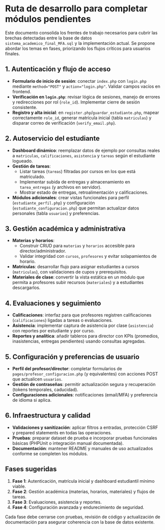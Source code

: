 # Ruta de desarrollo para completar módulos pendientes

Este documento consolida los frentes de trabajo necesarios para cubrir las brechas detectadas entre la base de datos `sistema_academico_final_MFA.sql` y la implementación actual. Se propone abordar los temas en fases, priorizando los flujos críticos para usuarios finales.

## 1. Autenticación y flujo de acceso
- **Formulario de inicio de sesión**: conectar `index.php` con `login.php` mediante `method="POST"` y `action="login.php"`. Validar campos vacíos en frontend.
- **Verificación en `login.php`**: revisar lógica de sesiones, manejo de errores y redirecciones por rol (`role_id`). Implementar cierre de sesión consistente.
- **Registro y alta inicial**: en `register.php`/`guardar_estudiante.php`, mapear correctamente `role_id`, generar matrícula inicial (tabla `matriculas`) y disparar correo de verificación (`verify_email.php`).

## 2. Autoservicio del estudiante
- **Dashboard dinámico**: reemplazar datos de ejemplo por consultas reales a `matriculas`, `calificaciones`, `asistencia` y `tareas` según el estudiante logueado.
- **Gestión de tareas**:
  - Listar tareas (`tareas`) filtradas por cursos en los que está matriculado.
  - Implementar subida de entregas y almacenamiento en `tarea_entregas` (y archivos en servidor).
  - Mostrar estado de entregas, retroalimentación y calificaciones.
- **Módulos adicionales**: crear vistas funcionales para perfil (`estudiante_perfil.php`) y configuración (`estudiante_configuracion.php`) que permitan actualizar datos personales (tabla `usuarios`) y preferencias.

## 3. Gestión académica y administrativa
- **Materias y horarios**:
  - Construir CRUD para `materias` y `horarios` accesible para director/administrador.
  - Validar integridad con `cursos`, `profesores` y evitar solapamientos de horario.
- **Matrículas**: desarrollar flujo para asignar estudiantes a cursos (`matriculas`), con validaciones de cupos y prerequisitos.
- **Materiales de clase**: convertir la vista estática en un módulo que permita a profesores subir recursos (`materiales`) y a estudiantes descargarlos.

## 4. Evaluaciones y seguimiento
- **Calificaciones**: interfaz para que profesores registren calificaciones (`calificaciones`) ligadas a tareas o evaluaciones.
- **Asistencia**: implementar captura de asistencia por clase (`asistencia`) con reportes por estudiante y por curso.
- **Reportes y analítica**: añadir tableros para director con KPIs (promedios, inasistencias, entregas pendientes) usando consultas agregadas.

## 5. Configuración y preferencias de usuario
- **Perfil del profesor/director**: completar formularios de `pages/profesor_configuracion.php` (y equivalentes) con acciones POST que actualicen `usuarios`.
- **Gestión de contraseñas**: permitir actualización segura y recuperación (tokens temporales, caducidad).
- **Configuraciones adicionales**: notificaciones (email/MFA) y preferencia de idioma si aplica.

## 6. Infraestructura y calidad
- **Validaciones y sanitización**: aplicar filtros a entradas, protección CSRF y prepared statements en todas las operaciones.
- **Pruebas**: preparar dataset de prueba e incorporar pruebas funcionales básicas (PHPUnit o integración manual documentada).
- **Documentación**: mantener README y manuales de uso actualizados conforme se completen los módulos.

## Fases sugeridas
1. **Fase 1**: Autenticación, matrícula inicial y dashboard estudiantil mínimo viable.
2. **Fase 2**: Gestión académica (materias, horarios, materiales) y flujos de tareas.
3. **Fase 3**: Evaluaciones, asistencia y reportes.
4. **Fase 4**: Configuración avanzada y endurecimiento de seguridad.

Cada fase debe cerrarse con pruebas, revisión de código y actualización de documentación para asegurar coherencia con la base de datos existente.
